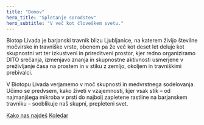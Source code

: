 ```yaml
---
title: "Domov"
hero_title: "Spletanje sorodstev"
hero_subtitle: "V več kot človeškem svetu."
---
```


Biotop Livada je barjanski travnik blizu Ljubljanice, na katerem živijo številne močvirske in travniške vrste, obenem pa že več kot deset let deluje kot skupnostni vrt ter izkustveni in prireditveni prostor, kjer redno organiziramo DITO srečanja, izmenjavo znanja in skupnostne aktivnosti usmerjene v preživljanje časa na prostem in v stiku z zemljo, okoljem in travniškimi prebivalci. 

V Biotopu Livada verjamemo v moč skupnosti in medvrstnega sodelovanja. Učimo se predvsem, kako živeti v vzajemnosti, kjer vsak stik – od najmanjšega mikroba v prsti do najbolj zapletene rastline na barjanskem travniku – sooblikuje naš skupni, prepleteni svet.  

[Kako nas najdeš](https://maps.app.goo.gl/ggSk7mN4SzZQDpw88)
[Koledar](/koledar)